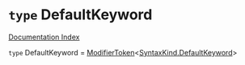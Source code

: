 # `type` DefaultKeyword

[Documentation Index](../README.md)

`type` DefaultKeyword = [ModifierToken](../private.interface.ModifierToken/README.md)\<[SyntaxKind.DefaultKeyword](../private.enum.SyntaxKind/README.md#defaultkeyword--90)>